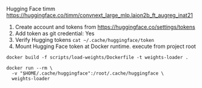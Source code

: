 Hugging Face timm https://huggingface.co/timm/convnext_large_mlp.laion2b_ft_augreg_inat21

1. Create account and tokens from https://huggingface.co/settings/tokens
2. Add token as git credential: Yes
3. Verify Hugging tokens `cat ~/.cache/huggingface/token`
3. Mount Hugging Face token at Docker runtime. execute from project root
```
docker build -f scripts/load-weights/Dockerfile -t weights-loader .

docker run --rm \
  -v "$HOME/.cache/huggingface":/root/.cache/huggingface \
  weights-loader
```
